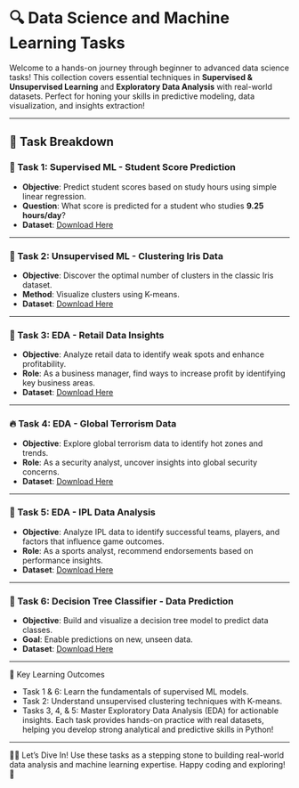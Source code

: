 # 🔍 Data Science and Machine Learning Tasks 

Welcome to a hands-on journey through beginner to advanced data science tasks! This collection covers essential techniques in **Supervised & Unsupervised Learning** and **Exploratory Data Analysis** with real-world datasets. Perfect for honing your skills in predictive modeling, data visualization, and insights extraction!

---

## 🚀 Task Breakdown

### 🎯 Task 1: Supervised ML - Student Score Prediction
- **Objective**: Predict student scores based on study hours using simple linear regression.
- **Question**: What score is predicted for a student who studies **9.25 hours/day**?
- **Dataset**: [Download Here](http://bit.ly/w-data)

---

### 🌸 Task 2: Unsupervised ML - Clustering Iris Data
- **Objective**: Discover the optimal number of clusters in the classic Iris dataset.
- **Method**: Visualize clusters using K-means.
- **Dataset**: [Download Here](https://bit.ly/3kXTdox)

---

### 🛒 Task 3: EDA - Retail Data Insights
- **Objective**: Analyze retail data to identify weak spots and enhance profitability.
- **Role**: As a business manager, find ways to increase profit by identifying key business areas.
- **Dataset**: [Download Here](https://bit.ly/3i4rbWl)

---

### 🔥 Task 4: EDA - Global Terrorism Data
- **Objective**: Explore global terrorism data to identify hot zones and trends.
- **Role**: As a security analyst, uncover insights into global security concerns.
- **Dataset**: [Download Here](https://bit.ly/2TK5Xn5)

---

### 🏏 Task 5: EDA - IPL Data Analysis
- **Objective**: Analyze IPL data to identify successful teams, players, and factors that influence game outcomes.
- **Role**: As a sports analyst, recommend endorsements based on performance insights.
- **Dataset**: [Download Here](https://bit.ly/34SRn3b)

---

### 🌳 Task 6: Decision Tree Classifier - Data Prediction
- **Objective**: Build and visualize a decision tree model to predict data classes.
- **Goal**: Enable predictions on new, unseen data.
- **Dataset**: [Download Here](https://bit.ly/3kXTdox)

---

🌟 Key Learning Outcomes
- Task 1 & 6: Learn the fundamentals of supervised ML models.
- Task 2: Understand unsupervised clustering techniques with K-means.
- Tasks 3, 4, & 5: Master Exploratory Data Analysis (EDA) for actionable insights.
Each task provides hands-on practice with real datasets, helping you develop strong analytical and predictive skills in Python!

---

👩‍💻 Let’s Dive In!
Use these tasks as a stepping stone to building real-world data analysis and machine learning expertise. Happy coding and exploring! 🚀

